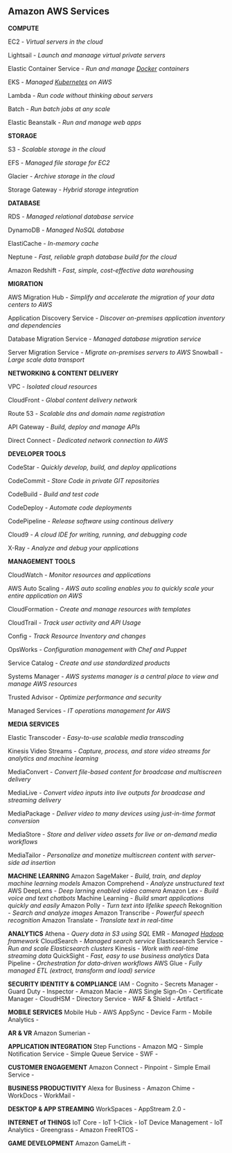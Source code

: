 ## Amazon AWS Services

**COMPUTE**

EC2 - *Virtual servers in the cloud*

Lightsail - *Launch and manaage virtual private servers*

Elastic Container Service - *Run and manage [Docker](https://www.docker.com/) containers*

EKS - *Managed [Kubernetes](https://kubernetes.io/) on AWS*

Lambda - *Run code without thinking about servers*

Batch - *Run batch jobs at any scale*

Elastic Beanstalk - *Run and manage web apps*

**STORAGE**

S3 - *Scalable storage in the cloud*

EFS - *Managed file storage for EC2*

Glacier - *Archive storage in the cloud*

Storage Gateway - *Hybrid storage integration*

**DATABASE**

RDS - *Managed relational database service*

DynamoDB - *Managed NoSQL database*

ElastiCache - *In-memory cache*

Neptune - *Fast, reliable graph database build for the cloud*

Amazon Redshift - *Fast, simple, cost-effective data warehousing*

**MIGRATION**

AWS Migration Hub - *Simplify and accelerate the migration of your data centers to AWS*

Application Discovery Service - *Discover on-premises application inventory and dependencies*

Database Migration Service - *Managed database migration service*

Server Migration Service - *Migrate on-premises servers to AWS*
Snowball - *Large scale data transport*

**NETWORKING & CONTENT DELIVERY**

VPC - *Isolated cloud resources*

CloudFront - *Global content delivery network*

Route 53 - *Scalable dns and domain name registration*

API Gateway - *Build, deploy and manage APIs*

Direct Connect - *Dedicated network connection to AWS*

**DEVELOPER TOOLS**

CodeStar - *Quickly develop, build, and deploy applications*

CodeCommit - *Store Code in private GIT repositories*

CodeBuild - *Build and test code*

CodeDeploy - *Automate code deployments*

CodePipeline - *Release software using continous delivery*

Cloud9 - *A cloud IDE for writing, running, and debugging code*

X-Ray - *Analyze and debug your applications*

**MANAGEMENT TOOLS**

CloudWatch - *Monitor resources and applications*

AWS Auto Scaling - *AWS auto scaling enables you to quickly scale your entire application on AWS*

CloudFormation - *Create and manage resources with templates*

CloudTrail - *Track user activity and API Usage*

Config - *Track Resource Inventory and changes*

OpsWorks - *Configuration management with Chef and Puppet*

Service Catalog - *Create and use standardized products*

Systems Manager - *AWS systems manager is a central place to view and manage AWS resources* 

Trusted Advisor - *Optimize performance and security*

Managed Services - *IT operations management for AWS*

**MEDIA SERVICES**

Elastic Transcoder - *Easy-to-use scalable media transcoding*

Kinesis Video Streams - *Capture, process, and store video streams for analytics and machine learning*

MediaConvert - *Convert file-based content for broadcase and multiscreen delivery*

MediaLive - *Convert video inputs into live outputs for broadcase and streaming delivery*

MediaPackage - *Deliver video to many devices using just-in-time format conversion*

MediaStore - *Store and deliver video assets for live or on-demand media workflows*

MediaTailor - *Personalize and monetize multiscreen content with server-side ad insertion*

**MACHINE LEARNING**
Amazon SageMaker - *Build, train, and deploy machine learning models*
Amazon Comprehend - *Analyze unstructured text*
AWS DeepLens - *Deep larning enabled video camera*
Amazon Lex - *Build voice and text chatbots*
Machine Learning - *Build smart applications quickly and easily*
Amazon Polly - *Turn text into lifelike speech*
Rekognition - *Search and analyze images*
Amazon Transcribe - *Powerful speech recognition*
Amazon Translate - *Translate text in real-time*

**ANALYTICS**
Athena - *Query data in S3 using SQL*
EMR - *Managed [Hadoop](http://hadoop.apache.org/) framework*
CloudSearch - *Managed search service*
Elasticsearch Service - *Run and scale Elasticsearch clusters*
Kinesis - *Work with real-time streaming data*
QuickSight - *Fast, easy to use business analytics*
Data Pipeline - *Orchestration for data-driven workflows*
AWS Glue - *Fully managed ETL (extract, transform and load) service*

**SECURITY IDENTITY & COMPLIANCE**
IAM - 
Cognito - 
Secrets Manager - 
Guard Duty - 
Inspector - 
Amazon Macie - 
AWS Single Sign-On - 
Certificate Manager - 
CloudHSM - 
Directory Service - 
WAF & Shield - 
Artifact - 

**MOBILE SERVICES**
Mobile Hub - 
AWS AppSync - 
Device Farm - 
Mobile Analytics - 

**AR & VR**
Amazon Sumerian - 

**APPLICATION INTEGRATION**
Step Functions - 
Amazon MQ - 
Simple Notification Service - 
Simple Queue Service - 
SWF - 

**CUSTOMER ENGAGEMENT**
Amazon Connect - 
Pinpoint - 
Simple Email Service - 

**BUSINESS PRODUCTIVITY**
Alexa for Business - 
Amazon Chime - 
WorkDocs - 
WorkMail - 

**DESKTOP & APP STREAMING**
WorkSpaces - 
AppStream 2.0 - 

**INTERNET of THINGS**
IoT Core - 
IoT 1-Click - 
IoT Device Management - 
IoT Analytics - 
Greengrass - 
Amazon FreeRTOS - 

**GAME DEVELOPMENT**
Amazon GameLift - 



<!--stackedit_data:
eyJoaXN0b3J5IjpbMjU4NTA2MzQxXX0=
-->
<!--stackedit_data:
eyJoaXN0b3J5IjpbMTU0MzQ4NDIwMiwtMTY3ODUwNzY1Ml19
-->